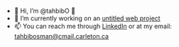 - 👋 Hi, I’m @tahbibO 🦥
- 👀 I’m currently working on an [untitled web project](https://github.com/Untitled-Corp/Untitled-Web-Project)
- 📫 You can reach me through [LinkedIn](https://www.linkedin.com/in/tahbib/) or at my email: tahbibosman@cmail.carleton.ca

<!---
tahbibO/tahbibO is a ✨ special ✨ repository because its `README.md` (this file) appears on your GitHub profile.
You can click the Preview link to take a look at your changes.
--->
